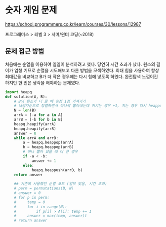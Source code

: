 # 숫자 게임 문제
https://school.programmers.co.kr/learn/courses/30/lessons/12987

프로그래머스 > 레벨 3 > 서머/윈터 코딩(~2018)

## 문제 접근 방법
처음에는 순열을 이용하여 일일이 분석하려고 했다. 당연히 시간 초과가 났다. 원소의 길이가 엄청 기므로 순열을
시도해보고 다른 방법을 모색하였다. 최대 힙을 사용하여 항상 최대값을 비교하고 B가 더 작은 경우에는 다시 힙에
넣도록 하였다. 완전탐색 느낌이긴 하지만 한 번은 생각을 해야하는 문제였다.

```python
import heapq
def solution(A, B):
    # B의 원소가 더 클 때 승점 1점 가져가기
    # 내림차순으로 정렬하면서 하나씩 뽑아내는데 이기는 경우 +1, 지는 경우 다시 heappush
    N = len(B)
    arrA = [-a for a in A]
    arrB = [-b for b in B]
    heapq.heapify(arrA)
    heapq.heapify(arrB)
    answer = 0
    while arrA and arrB:
        a = heapq.heappop(arrA)
        b = heapq.heappop(arrB)
        # 하나 뽑아 냈을 때 더 큰 경우
        if -a < -b:
            answer += 1
        else:
            heapq.heappush(arrB, b)
    return answer
    
    ## 기존에 사용했던 순열 코드 (일부 맞음, 시간 초과)
    # perm = permutations(B, N)
    # answer = 0
    # for p in perm:
    #     temp = 0
    #     for i in range(N):
    #         if p[i] > A[i]: temp += 1
    #     answer = max(temp, answer)t
    # return answer
```